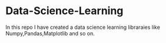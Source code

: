 # Data-Science-Learning
In this repo I have created a data science learning libraraies like Numpy,Pandas,Matplotlib and so on.
